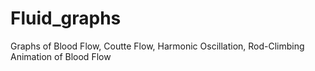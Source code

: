 # Fluid_graphs
Graphs of Blood Flow, Coutte Flow, Harmonic Oscillation, Rod-Climbing
Animation of Blood Flow
